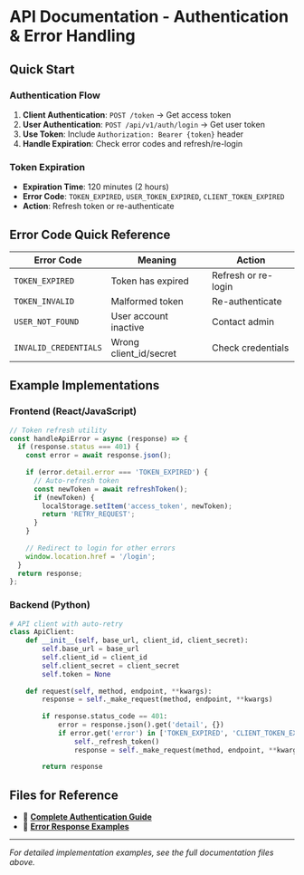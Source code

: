 # API Documentation - Authentication & Error Handling

## Quick Start

### Authentication Flow
1. **Client Authentication**: `POST /token` → Get access token
2. **User Authentication**: `POST /api/v1/auth/login` → Get user token  
3. **Use Token**: Include `Authorization: Bearer {token}` header
4. **Handle Expiration**: Check error codes and refresh/re-login

### Token Expiration
- **Expiration Time**: 120 minutes (2 hours)
- **Error Code**: `TOKEN_EXPIRED`, `USER_TOKEN_EXPIRED`, `CLIENT_TOKEN_EXPIRED`
- **Action**: Refresh token or re-authenticate

## Error Code Quick Reference

| Error Code | Meaning | Action |
|------------|---------|--------|
| `TOKEN_EXPIRED` | Token has expired | Refresh or re-login |
| `TOKEN_INVALID` | Malformed token | Re-authenticate |
| `USER_NOT_FOUND` | User account inactive | Contact admin |
| `INVALID_CREDENTIALS` | Wrong client_id/secret | Check credentials |

## Example Implementations

### Frontend (React/JavaScript)
```javascript
// Token refresh utility
const handleApiError = async (response) => {
  if (response.status === 401) {
    const error = await response.json();
    
    if (error.detail.error === 'TOKEN_EXPIRED') {
      // Auto-refresh token
      const newToken = await refreshToken();
      if (newToken) {
        localStorage.setItem('access_token', newToken);
        return 'RETRY_REQUEST';
      }
    }
    
    // Redirect to login for other errors
    window.location.href = '/login';
  }
  return response;
};
```

### Backend (Python)
```python
# API client with auto-retry
class ApiClient:
    def __init__(self, base_url, client_id, client_secret):
        self.base_url = base_url
        self.client_id = client_id
        self.client_secret = client_secret
        self.token = None
    
    def request(self, method, endpoint, **kwargs):
        response = self._make_request(method, endpoint, **kwargs)
        
        if response.status_code == 401:
            error = response.json().get('detail', {})
            if error.get('error') in ['TOKEN_EXPIRED', 'CLIENT_TOKEN_EXPIRED']:
                self._refresh_token()
                response = self._make_request(method, endpoint, **kwargs)
        
        return response
```

## Files for Reference
- 📄 [**Complete Authentication Guide**](./AUTHENTICATION_ERROR_HANDLING.md)
- 📄 [**Error Response Examples**](./TOKEN_ERROR_EXAMPLES.md)

---
*For detailed implementation examples, see the full documentation files above.*
